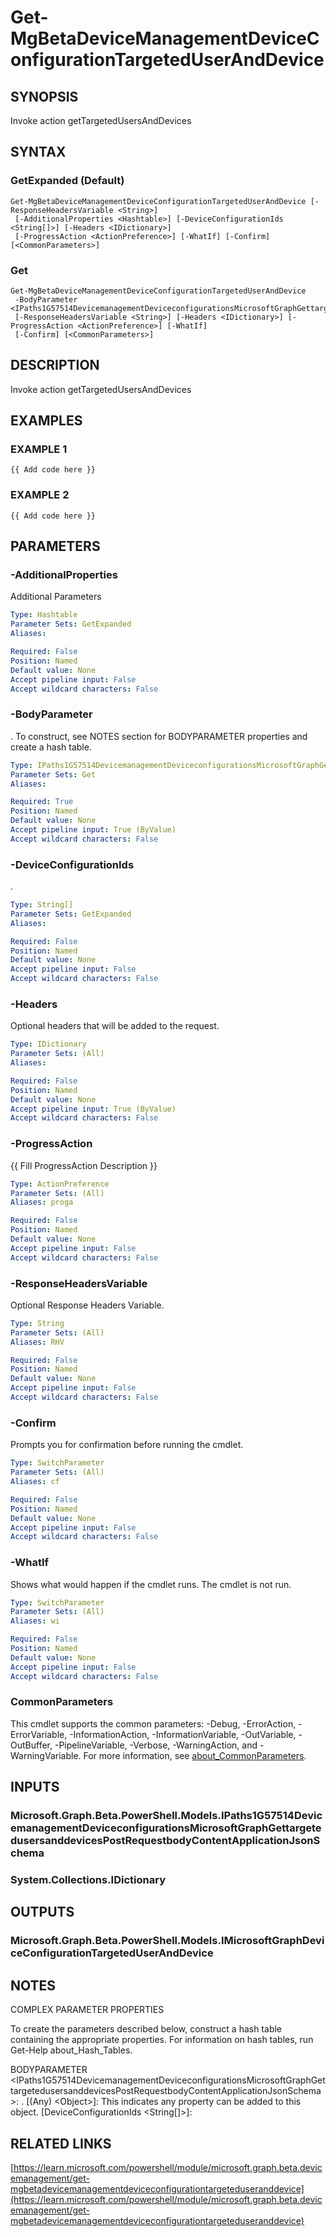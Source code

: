 ﻿---
external help file: Microsoft.Graph.Beta.DeviceManagement-help.xml
Module Name: Microsoft.Graph.Beta.DeviceManagement
online version: https://learn.microsoft.com/powershell/module/microsoft.graph.beta.devicemanagement/get-mgbetadevicemanagementdeviceconfigurationtargeteduseranddevice
schema: 2.0.0
---

# Get-MgBetaDeviceManagementDeviceConfigurationTargetedUserAndDevice

## SYNOPSIS
Invoke action getTargetedUsersAndDevices

## SYNTAX

### GetExpanded (Default)
```
Get-MgBetaDeviceManagementDeviceConfigurationTargetedUserAndDevice [-ResponseHeadersVariable <String>]
 [-AdditionalProperties <Hashtable>] [-DeviceConfigurationIds <String[]>] [-Headers <IDictionary>]
 [-ProgressAction <ActionPreference>] [-WhatIf] [-Confirm] [<CommonParameters>]
```

### Get
```
Get-MgBetaDeviceManagementDeviceConfigurationTargetedUserAndDevice
 -BodyParameter <IPaths1G57514DevicemanagementDeviceconfigurationsMicrosoftGraphGettargetedusersanddevicesPostRequestbodyContentApplicationJsonSchema>
 [-ResponseHeadersVariable <String>] [-Headers <IDictionary>] [-ProgressAction <ActionPreference>] [-WhatIf]
 [-Confirm] [<CommonParameters>]
```

## DESCRIPTION
Invoke action getTargetedUsersAndDevices

## EXAMPLES

### EXAMPLE 1
```
{{ Add code here }}
```

### EXAMPLE 2
```
{{ Add code here }}
```

## PARAMETERS

### -AdditionalProperties
Additional Parameters

```yaml
Type: Hashtable
Parameter Sets: GetExpanded
Aliases:

Required: False
Position: Named
Default value: None
Accept pipeline input: False
Accept wildcard characters: False
```

### -BodyParameter
.
To construct, see NOTES section for BODYPARAMETER properties and create a hash table.

```yaml
Type: IPaths1G57514DevicemanagementDeviceconfigurationsMicrosoftGraphGettargetedusersanddevicesPostRequestbodyContentApplicationJsonSchema
Parameter Sets: Get
Aliases:

Required: True
Position: Named
Default value: None
Accept pipeline input: True (ByValue)
Accept wildcard characters: False
```

### -DeviceConfigurationIds
.

```yaml
Type: String[]
Parameter Sets: GetExpanded
Aliases:

Required: False
Position: Named
Default value: None
Accept pipeline input: False
Accept wildcard characters: False
```

### -Headers
Optional headers that will be added to the request.

```yaml
Type: IDictionary
Parameter Sets: (All)
Aliases:

Required: False
Position: Named
Default value: None
Accept pipeline input: True (ByValue)
Accept wildcard characters: False
```

### -ProgressAction
{{ Fill ProgressAction Description }}

```yaml
Type: ActionPreference
Parameter Sets: (All)
Aliases: proga

Required: False
Position: Named
Default value: None
Accept pipeline input: False
Accept wildcard characters: False
```

### -ResponseHeadersVariable
Optional Response Headers Variable.

```yaml
Type: String
Parameter Sets: (All)
Aliases: RHV

Required: False
Position: Named
Default value: None
Accept pipeline input: False
Accept wildcard characters: False
```

### -Confirm
Prompts you for confirmation before running the cmdlet.

```yaml
Type: SwitchParameter
Parameter Sets: (All)
Aliases: cf

Required: False
Position: Named
Default value: None
Accept pipeline input: False
Accept wildcard characters: False
```

### -WhatIf
Shows what would happen if the cmdlet runs.
The cmdlet is not run.

```yaml
Type: SwitchParameter
Parameter Sets: (All)
Aliases: wi

Required: False
Position: Named
Default value: None
Accept pipeline input: False
Accept wildcard characters: False
```

### CommonParameters
This cmdlet supports the common parameters: -Debug, -ErrorAction, -ErrorVariable, -InformationAction, -InformationVariable, -OutVariable, -OutBuffer, -PipelineVariable, -Verbose, -WarningAction, and -WarningVariable. For more information, see [about_CommonParameters](http://go.microsoft.com/fwlink/?LinkID=113216).

## INPUTS

### Microsoft.Graph.Beta.PowerShell.Models.IPaths1G57514DevicemanagementDeviceconfigurationsMicrosoftGraphGettargetedusersanddevicesPostRequestbodyContentApplicationJsonSchema
### System.Collections.IDictionary
## OUTPUTS

### Microsoft.Graph.Beta.PowerShell.Models.IMicrosoftGraphDeviceConfigurationTargetedUserAndDevice
## NOTES
COMPLEX PARAMETER PROPERTIES

To create the parameters described below, construct a hash table containing the appropriate properties.
For information on hash tables, run Get-Help about_Hash_Tables.

BODYPARAMETER \<IPaths1G57514DevicemanagementDeviceconfigurationsMicrosoftGraphGettargetedusersanddevicesPostRequestbodyContentApplicationJsonSchema\>: .
  \[(Any) \<Object\>\]: This indicates any property can be added to this object.
  \[DeviceConfigurationIds \<String\[\]\>\]:

## RELATED LINKS

[https://learn.microsoft.com/powershell/module/microsoft.graph.beta.devicemanagement/get-mgbetadevicemanagementdeviceconfigurationtargeteduseranddevice](https://learn.microsoft.com/powershell/module/microsoft.graph.beta.devicemanagement/get-mgbetadevicemanagementdeviceconfigurationtargeteduseranddevice)

